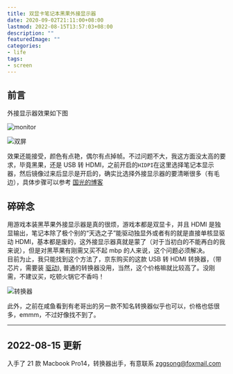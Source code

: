 ```yaml
---
title: 双显卡笔记本黑果外接显示器
date: 2020-09-02T21:11:00+08:00
lastmod: 2022-08-15T13:57:03+08:00
description: ""
featuredImage: ""
categories:
- life
tags:
- screen
---
```


## 前言

外接显示器效果如下图

![monitor](https://cdn.zggsong.cn/2020/09/02/cdd5b34f749f1.jpeg!webp)

![双屏](https://cdn.zggsong.cn/2020/09/10/c4dcc46b75245.png!webp)

效果还能接受，颜色有点艳，偶尔有点掉帧。不过问题不大，我这方面没太高的要求，毕竟黑果，还是 USB 转 HDMI，之前开启的`HIDPI`在这里选择笔记本显示器，然后镜像过来后显示是开启的，确实比选择外接显示器的要清晰很多（有毛边），具体步骤可以参考 [国光的博客](https://www.sqlsec.com/2018/09/hidpi.html#toc-heading-2)

## 碎碎念

用游戏本装黑苹果外接显示器是真的很烦，游戏本都是双显卡，并且 HDMI 是独显输出，笔记本除了极个别的“天选之子”能驱动独显外或者有的就是直接单核显驱动 HDMI，基本都是废的，这外接显示器真就是蒙了（对于当初白的不能再白的我来说），但是对黑苹果有刚需又买不起 mbp 的人来说，这个问题必须解决。  
目前为止，我只能找到这个方法了，京东购买的这款 USB 转 HDMI 转换器，（带芯片，需要装 [驱动](https://www.lulian.cn/download/21-cn.html)), 普通的转换器没用，当然，这个价格嘛就比较高了。没刚需，不建议买，吃顿火锅它不香吗！  

![转换器](https://cdn.zggsong.cn/2020/09/02/779424ab7fd8b.jpeg!webp)  

此外，之前在咸鱼看到有老哥出的另一款不知名转换器似乎也可以，价格也低很多，emmm，不过好像找不到了。  

---

## 2022-08-15 更新

入手了 21 款 Macbook Pro14，转换器出手，有意联系 [zggsong@foxmail.com](mailto:zggsong@foxmail.com)
